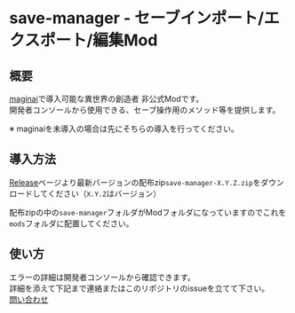 # save-manager - セーブインポート/エクスポート/編集Mod 
## 概要
[maginai](https://github.com/Spoonail-Iroiro/maginai)で導入可能な異世界の創造者 非公式Modです。  
開発者コンソールから使用できる、セーブ操作用のメソッド等を提供します。  

※ maginaiを未導入の場合は先にそちらの導入を行ってください。

## 導入方法
[Release](https://github.com/Spoonail-Iroiro/maginai-save-manager/releases)ページより最新バージョンの配布zip`save-manager-X.Y.Z.zip`をダウンロードしてください（`X.Y.Z`はバージョン）  

配布zipの中の`save-manager`フォルダがModフォルダになっていますのでこれを`mods`フォルダに配置してください。  

## 使い方
エラーの詳細は開発者コンソールから確認できます。  
詳細を添えて下記まで連絡またはこのリポジトリのissueを立てて下さい。  
[問い合わせ](https://github.com/Spoonail-Iroiro/maginai-plustalk/blob/master/USAGE.md#%E3%81%9D%E3%82%8C%E3%81%A7%E3%82%82%E3%81%86%E3%81%BE%E3%81%8F%E3%81%84%E3%81%8B%E3%81%AA%E3%81%84%E3%81%A8%E3%81%8D%E3%81%AF)
